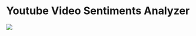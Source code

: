 # Youtube Video Sentiments Analyzer

![](https://miro.medium.com/v2/resize:fit:720/format:webp/1*u1aPN3dZIkAah1qA9K8VSA.jpeg)
